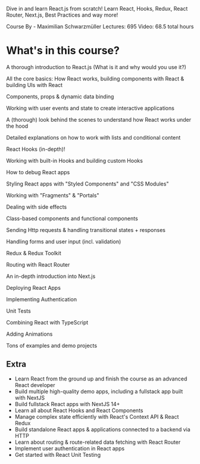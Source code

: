 Dive in and learn React.js from scratch! Learn React, Hooks, Redux, React Router, Next.js, Best Practices and way more!

Course By - Maximilian Schwarzmüller
Lectures: 695
Video: 68.5 total hours

# What's in this course?

A thorough introduction to React.js (What is it and why would you use it?)

All the core basics: How React works, building components with React & building UIs with React

Components, props & dynamic data binding

Working with user events and state to create interactive applications

A (thorough) look behind the scenes to understand how React works under the hood

Detailed explanations on how to work with lists and conditional content

React Hooks (in-depth)!

Working with built-in Hooks and building custom Hooks

How to debug React apps

Styling React apps with "Styled Components" and "CSS Modules"

Working with "Fragments" & "Portals"

Dealing with side effects

Class-based components and functional components

Sending Http requests & handling transitional states + responses

Handling forms and user input (incl. validation)

Redux & Redux Toolkit

Routing with React Router

An in-depth introduction into Next.js

Deploying React Apps

Implementing Authentication

Unit Tests

Combining React with TypeScript

Adding Animations

Tons of examples and demo projects


## Extra
  - Learn React from the ground up and finish the course as an advanced React developer
  - Build multiple high-quality demo apps, including a fullstack app built with NextJS
  - Build fullstack React apps with NextJS 14+
  - Learn all about React Hooks and React Components
  - Manage complex state efficiently with React's Context API & React Redux
  - Build standalone React apps & applications connected to a backend via HTTP
  - Learn about routing & route-related data fetching with React Router
  - Implement user authentication in React apps
  - Get started with React Unit Testing
